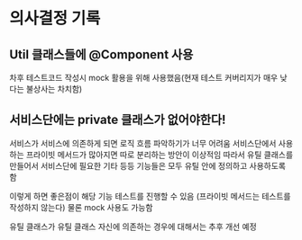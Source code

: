 # 의사결정 기록

## Util 클래스들에 @Component 사용
차후 테스트코드 작성시 mock 활용을 위해 사용했음(현재 테스트 커버리지가 매우 낮다는 불상사는 차치함)

## 서비스단에는 private 클래스가 없어야한다!
서비스가 서비스에 의존하게 되면 로직 흐름 파악하기가 너무 어려움 
서비스단에서 사용하는 프라이빗 메서드가 많아지면 따로 분리하는 방안이 이상적임
따라서 유틸 클래스를 만들어서 서비스단에 필요한 기타 등등 기능들은 모두 유틸 안에 정의하고 사용하도록 함 

이렇게 하면 좋은점이 해당 기능 테스트를 진행할 수 있음 (프라이빗 메서드는 테스트를 작성하지 않는다) 물론 mock 사용도 가능함

유틸 클래스가 유틸 클래스 자신에 의존하는 경우에 대해서는 추후 개선 예정